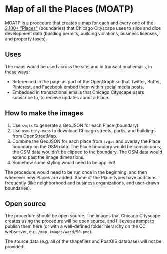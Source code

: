 # Map of all the Places (MOATP)

MOATP is a procedure that creates a map for each and every one of the [2,100+ "Places"](http://www.chicagocityscape.com/places.php) (boundaries) that Chicago Cityscape uses to slice and dice development data (building permits, building violations, business licenses, and property taxes). 

## Uses
The maps would be used across the site, and in transactional emails, in these ways:

- Referenced in the page as part of the OpenGraph so that Twitter, Buffer, Pinterest, and Facebook embed them within social media posts.
- Embedded in transactional emails that Chicago Cityscape users subscribe to, to receive updates about a Place.

## How to make the images
1. Use `svgis` to generate a GeoJSON for each Place (boundary). 
2. Use `osm-tiny-maps` to download Chicago streets, parks, and buildings from OpenStreetMap.
3. Combine the GeoJSON for each place from `svgis` and overlay the Place boundary on the OSM data. The Place boundary would be conspicuous; the OSM data wouldn't be clipped to the boundary. The OSM data would extend past the image dimensions. 
4. Somehow some styling would need to be applied!

The procedure would need to be run once in the beginning, and then whenever new Places are added. Some of the Place types have additions frequently (like neighborhood and business organizations, and user-drawn boundaries). 

## Open source
The procedure should be open source. The images that Chicago Cityscape creates using the procedure will be open source, and I'll even attempt to publish them here (or with a well-defined folder hierarchy on the CC webserver, e.g. `/map_images/ward/50.png`). 

The source data (e.g. all of the shapefiles and PostGIS database) will not be provided. 
